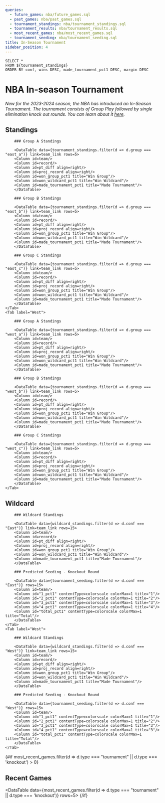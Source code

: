```yaml
---
queries:
  - future_games: nba/future_games.sql
  - past_games: nba/past_games.sql
  - tournament_standings: nba/tournament_standings.sql
  - tournament_results: nba/tournament_results.sql
  - most_recent_games: nba/most_recent_games.sql
  - tournament_seeding: nba/tournament_seeding.sql
title: In-Season Tournament
sidebar_position: 4
---
```


```wildcard_standings
SELECT *
FROM ${tournament_standings}
ORDER BY conf, wins DESC, made_tournament_pct1 DESC, margin DESC
```

# NBA In-season Tournament

_New for the 2023-2024 season, the NBA has introduced an In-Season Tournament. The tournament consists of Group Play followed by single elimination knock out rounds. You can learn about it [here](https://www.nba.com/news/in-season-tournament-101)._

## Standings

<Tabs>
    <Tab label="East">

        ### Group A Standings

        <DataTable data={tournament_standings.filter(d => d.group === "east_a")} link=team_link rows=5>
        <Column id=team/>
        <Column id=record/>
        <Column id=pt_diff align=right/>
        <Column id=proj_record align=right/>
        <Column id=won_group_pct1 title="Win Group"/>
        <Column id=won_wildcard_pct1 title="Win Wildcard"/>
        <Column id=made_tournament_pct1 title="Made Tournament"/>
        </DataTable>

        ### Group B Standings

        <DataTable data={tournament_standings.filter(d => d.group === "east_b")} link=team_link rows=5>
        <Column id=team/>
        <Column id=record/>
        <Column id=pt_diff align=right/>
        <Column id=proj_record align=right/>
        <Column id=won_group_pct1 title="Win Group"/>
        <Column id=won_wildcard_pct1 title="Win Wildcard"/>
        <Column id=made_tournament_pct1 title="Made Tournament"/>
        </DataTable>

        ### Group C Standings

        <DataTable data={tournament_standings.filter(d => d.group === "east_c")} link=team_link rows=5>
        <Column id=team/>
        <Column id=record/>
        <Column id=pt_diff align=right/>
        <Column id=proj_record align=right/>
        <Column id=won_group_pct1 title="Win Group"/>
        <Column id=won_wildcard_pct1 title="Win Wildcard"/>
        <Column id=made_tournament_pct1 title="Made Tournament"/>
        </DataTable>
    </Tab>
    <Tab label="West">

        ### Group A Standings

        <DataTable data={tournament_standings.filter(d => d.group === "west_a")} link=team_link rows=5>
        <Column id=team/>
        <Column id=record/>
        <Column id=pt_diff align=right/>
        <Column id=proj_record align=right/>
        <Column id=won_group_pct1 title="Win Group"/>
        <Column id=won_wildcard_pct1 title="Win Wildcard"/>
        <Column id=made_tournament_pct1 title="Made Tournament"/>
        </DataTable>

        ### Group B Standings

        <DataTable data={tournament_standings.filter(d => d.group === "west_b")} link=team_link rows=5>
        <Column id=team/>
        <Column id=record/>
        <Column id=pt_diff align=right/>
        <Column id=proj_record align=right/>
        <Column id=won_group_pct1 title="Win Group"/>
        <Column id=won_wildcard_pct1 title="Win Wildcard"/>
        <Column id=made_tournament_pct1 title="Made Tournament"/>
        </DataTable>

        ### Group C Standings

        <DataTable data={tournament_standings.filter(d => d.group === "west_c")} link=team_link rows=5>
        <Column id=team/>
        <Column id=record/>
        <Column id=pt_diff align=right/>
        <Column id=proj_record align=right/>
        <Column id=won_group_pct1 title="Win Group"/>
        <Column id=won_wildcard_pct1 title="Win Wildcard"/>
        <Column id=made_tournament_pct1 title="Made Tournament"/>
        </DataTable>
    </Tab>
</Tabs>

## Wildcard

<Tabs>
    <Tab label="East">

        ### Wildcard Standings

        <DataTable data={wildcard_standings.filter(d => d.conf === "East")} link=team_link rows=15>
        <Column id=team/>
        <Column id=record/>
        <Column id=pt_diff align=right/>
        <Column id=proj_record align=right/>
        <Column id=won_group_pct1 title="Win Group"/>
        <Column id=won_wildcard_pct1 title="Win Wildcard"/>
        <Column id=made_tournament_pct1 title="Made Tournament"/>
        </DataTable>

        ### Predicted Seeding - Knockout Round

        <DataTable data={tournament_seeding.filter(d => d.conf === "East")} rows=15>
        <Column id=team/>
        <Column id="1_pct1" contentType=colorscale colorMax=1 title="1"/>
        <Column id="2_pct1" contentType=colorscale colorMax=1 title="2"/>
        <Column id="3_pct1" contentType=colorscale colorMax=1 title="3"/>
        <Column id="4_pct1" contentType=colorscale colorMax=1 title="4"/>
        <Column id="total_pct1" contentType=colorscale colorMax=1 title="Total"/>
        </DataTable>
    </Tab>
    <Tab label="West">

        ### Wildcard Standings

        <DataTable data={wildcard_standings.filter(d => d.conf === "West")} link=team_link rows=15>
        <Column id=team/>
        <Column id=record/>
        <Column id=pt_diff align=right/>
        <Column id=proj_record align=right/>
        <Column id=won_group_pct1 title="Win Group"/>
        <Column id=won_wildcard_pct1 title="Win Wildcard"/>
        <Column id=made_tournament_pct1 title="Made Tournament"/>
        </DataTable>

        ### Predicted Seeding - Knockout Round

        <DataTable data={tournament_seeding.filter(d => d.conf === "West")} rows=15>
        <Column id=team/>
        <Column id="1_pct1" contentType=colorscale colorMax=1 title="1"/>
        <Column id="2_pct1" contentType=colorscale colorMax=1 title="2"/>
        <Column id="3_pct1" contentType=colorscale colorMax=1 title="3"/>
        <Column id="4_pct1" contentType=colorscale colorMax=1 title="3"/>
        <Column id="total_pct1" contentType=colorscale colorMax=1 title="Total"/>
        </DataTable>
    </Tab>
</Tabs>
        
{#if most_recent_games.filter(d => d.type === "tournament" || d.type === 'knockout') > 0}
## Recent Games

<DataTable data={most_recent_games.filter(d => d.type === "tournament" || d.type === 'knockout')} rows=5>
  <Column id=date/>
  <Column id=visiting_team/>
  <Column id=" "/>
  <Column id=home_team/>
  <Column id=winning_team/>
  <Column id=score/>
</DataTable>
{/if}
